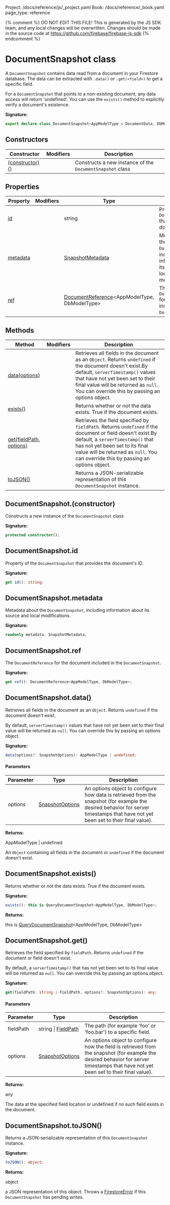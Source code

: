 Project: /docs/reference/js/_project.yaml
Book: /docs/reference/_book.yaml
page_type: reference

{% comment %}
DO NOT EDIT THIS FILE!
This is generated by the JS SDK team, and any local changes will be
overwritten. Changes should be made in the source code at
https://github.com/firebase/firebase-js-sdk
{% endcomment %}

# DocumentSnapshot class
A `DocumentSnapshot` contains data read from a document in your Firestore database. The data can be extracted with `.data()` or `.get(<field>)` to get a specific field.

For a `DocumentSnapshot` that points to a non-existing document, any data access will return 'undefined'. You can use the `exists()` method to explicitly verify a document's existence.

<b>Signature:</b>

```typescript
export declare class DocumentSnapshot<AppModelType = DocumentData, DbModelType extends DocumentData = DocumentData> 
```

## Constructors

|  Constructor | Modifiers | Description |
|  --- | --- | --- |
|  [(constructor)()](./firestore_.documentsnapshot.md#documentsnapshotconstructor) |  | Constructs a new instance of the <code>DocumentSnapshot</code> class |

## Properties

|  Property | Modifiers | Type | Description |
|  --- | --- | --- | --- |
|  [id](./firestore_.documentsnapshot.md#documentsnapshotid) |  | string | Property of the <code>DocumentSnapshot</code> that provides the document's ID. |
|  [metadata](./firestore_.documentsnapshot.md#documentsnapshotmetadata) |  | [SnapshotMetadata](./firestore_.snapshotmetadata.md#snapshotmetadata_class) | Metadata about the <code>DocumentSnapshot</code>, including information about its source and local modifications. |
|  [ref](./firestore_.documentsnapshot.md#documentsnapshotref) |  | [DocumentReference](./firestore_.documentreference.md#documentreference_class)<!-- -->&lt;AppModelType, DbModelType&gt; | The <code>DocumentReference</code> for the document included in the <code>DocumentSnapshot</code>. |

## Methods

|  Method | Modifiers | Description |
|  --- | --- | --- |
|  [data(options)](./firestore_.documentsnapshot.md#documentsnapshotdata) |  | Retrieves all fields in the document as an <code>Object</code>. Returns <code>undefined</code> if the document doesn't exist.<!-- -->By default, <code>serverTimestamp()</code> values that have not yet been set to their final value will be returned as <code>null</code>. You can override this by passing an options object. |
|  [exists()](./firestore_.documentsnapshot.md#documentsnapshotexists) |  | Returns whether or not the data exists. True if the document exists. |
|  [get(fieldPath, options)](./firestore_.documentsnapshot.md#documentsnapshotget) |  | Retrieves the field specified by <code>fieldPath</code>. Returns <code>undefined</code> if the document or field doesn't exist.<!-- -->By default, a <code>serverTimestamp()</code> that has not yet been set to its final value will be returned as <code>null</code>. You can override this by passing an options object. |
|  [toJSON()](./firestore_.documentsnapshot.md#documentsnapshottojson) |  | Returns a JSON-serializable representation of this <code>DocumentSnapshot</code> instance. |

## DocumentSnapshot.(constructor)

Constructs a new instance of the `DocumentSnapshot` class

<b>Signature:</b>

```typescript
protected constructor();
```

## DocumentSnapshot.id

Property of the `DocumentSnapshot` that provides the document's ID.

<b>Signature:</b>

```typescript
get id(): string;
```

## DocumentSnapshot.metadata

Metadata about the `DocumentSnapshot`<!-- -->, including information about its source and local modifications.

<b>Signature:</b>

```typescript
readonly metadata: SnapshotMetadata;
```

## DocumentSnapshot.ref

The `DocumentReference` for the document included in the `DocumentSnapshot`<!-- -->.

<b>Signature:</b>

```typescript
get ref(): DocumentReference<AppModelType, DbModelType>;
```

## DocumentSnapshot.data()

Retrieves all fields in the document as an `Object`<!-- -->. Returns `undefined` if the document doesn't exist.

By default, `serverTimestamp()` values that have not yet been set to their final value will be returned as `null`<!-- -->. You can override this by passing an options object.

<b>Signature:</b>

```typescript
data(options?: SnapshotOptions): AppModelType | undefined;
```

#### Parameters

|  Parameter | Type | Description |
|  --- | --- | --- |
|  options | [SnapshotOptions](./firestore_.snapshotoptions.md#snapshotoptions_interface) | An options object to configure how data is retrieved from the snapshot (for example the desired behavior for server timestamps that have not yet been set to their final value). |

<b>Returns:</b>

AppModelType \| undefined

An `Object` containing all fields in the document or `undefined` if the document doesn't exist.

## DocumentSnapshot.exists()

Returns whether or not the data exists. True if the document exists.

<b>Signature:</b>

```typescript
exists(): this is QueryDocumentSnapshot<AppModelType, DbModelType>;
```
<b>Returns:</b>

this is [QueryDocumentSnapshot](./firestore_.querydocumentsnapshot.md#querydocumentsnapshot_class)<!-- -->&lt;AppModelType, DbModelType&gt;

## DocumentSnapshot.get()

Retrieves the field specified by `fieldPath`<!-- -->. Returns `undefined` if the document or field doesn't exist.

By default, a `serverTimestamp()` that has not yet been set to its final value will be returned as `null`<!-- -->. You can override this by passing an options object.

<b>Signature:</b>

```typescript
get(fieldPath: string | FieldPath, options?: SnapshotOptions): any;
```

#### Parameters

|  Parameter | Type | Description |
|  --- | --- | --- |
|  fieldPath | string \| [FieldPath](./firestore_.fieldpath.md#fieldpath_class) | The path (for example 'foo' or 'foo.bar') to a specific field. |
|  options | [SnapshotOptions](./firestore_.snapshotoptions.md#snapshotoptions_interface) | An options object to configure how the field is retrieved from the snapshot (for example the desired behavior for server timestamps that have not yet been set to their final value). |

<b>Returns:</b>

any

The data at the specified field location or undefined if no such field exists in the document.

## DocumentSnapshot.toJSON()

Returns a JSON-serializable representation of this `DocumentSnapshot` instance.

<b>Signature:</b>

```typescript
toJSON(): object;
```
<b>Returns:</b>

object

a JSON representation of this object. Throws a [FirestoreError](./firestore_.firestoreerror.md#firestoreerror_class) if this `DocumentSnapshot` has pending writes.

